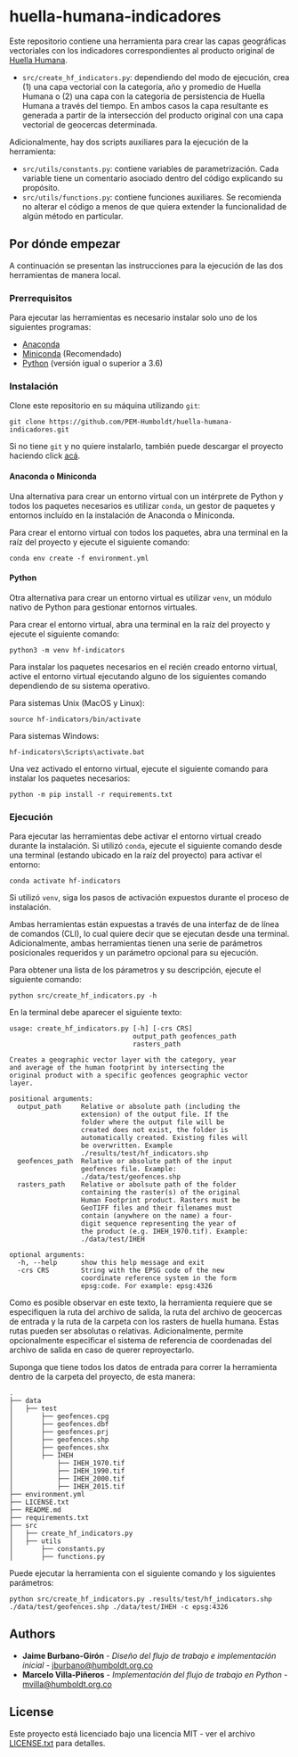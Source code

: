# huella-humana-indicadores

Este repositorio contiene una herramienta para crear las capas geográficas vectoriales con los indicadores correspondientes al producto original de [Huella Humana](https://doi.org/10.1016/j.ecolind.2020.106630). 

* `src/create_hf_indicators.py`: dependiendo del modo de ejecución, crea (1) una capa vectorial con la categoría, año y promedio de Huella Humana o (2) una capa con la categoría de persistencia de Huella Humana a través del tiempo. En ambos casos la capa resultante es generada a partir de la intersección del producto original con una capa vectorial de geocercas determinada.

Adicionalmente, hay dos scripts auxiliares para la ejecución de la herramienta:

* `src/utils/constants.py`: contiene variables de parametrización. Cada variable tiene un comentario asociado dentro del código explicando su propósito.
* `src/utils/functions.py`: contiene funciones auxiliares. Se recomienda no alterar el código a menos de que quiera extender la funcionalidad de algún método en particular.




## Por dónde empezar

A continuación se presentan las instrucciones para la ejecución de las dos herramientas de manera local.


### Prerrequisitos

Para ejecutar las herramientas es necesario instalar solo uno de los siguientes programas:

* [Anaconda](https://www.anaconda.com/products/individual)
* [Miniconda](https://docs.conda.io/en/latest/miniconda.html) (Recomendado)
* [Python](https://www.python.org/downloads/) (versión igual o superior a 3.6)


### Instalación

Clone este repositorio en su máquina utilizando `git`:

```
git clone https://github.com/PEM-Humboldt/huella-humana-indicadores.git
```

Si no tiene `git` y no quiere instalarlo, también puede descargar el proyecto haciendo click [acá](https://github.com/PEM-Humboldt/huella-humana-indicadores/archive/master.zip).

#### Anaconda o Miniconda
Una alternativa para crear un entorno virtual con un intérprete de Python y todos los paquetes necesarios es utilizar `conda`, un gestor de paquetes y entornos incluído en la instalación de Anaconda o Miniconda.

Para crear el entorno virtual con todos los paquetes, abra una terminal en la raíz del proyecto y ejecute el siguiente comando:

```
conda env create -f environment.yml
```

#### Python
Otra alternativa para crear un entorno virtual es utilizar `venv`, un módulo nativo de Python para gestionar entornos virtuales.

Para crear el entorno virtual, abra una terminal en la raíz del proyecto y ejecute el siguiente comando:

```
python3 -m venv hf-indicators
```

Para instalar los paquetes necesarios en el recién creado entorno virtual, active el entorno virtual ejecutando alguno de los siguientes comando dependiendo de su sistema operativo.

Para sistemas Unix (MacOS y Linux):
```
source hf-indicators/bin/activate
```

Para sistemas Windows:
```
hf-indicators\Scripts\activate.bat
```

Una vez activado el entorno virtual, ejecute el siguiente comando para instalar los paquetes necesarios:

```
python -m pip install -r requirements.txt
```


### Ejecución
Para ejecutar las herramientas debe activar el entorno virtual creado durante la instalación. Si utilizó `conda`, ejecute el siguiente comando desde una terminal (estando ubicado en la raíz del proyecto) para activar el entorno:

```
conda activate hf-indicators
```

Si utilizó `venv`, siga los pasos de activación expuestos durante el proceso de instalación.

 Ambas herramientas están expuestas a través de una interfaz de de línea de comandos (CLI), lo cual quiere decir que se ejecutan desde una terminal. Adicionalmente, ambas herramientas tienen una serie de parámetros posicionales requeridos y un parámetro opcional para su ejecución.
 
 Para obtener una lista de los párametros y su descripción, ejecute el siguiente comando:
 
 ```
python src/create_hf_indicators.py -h
```

En la terminal debe aparecer el siguiente texto:

```
usage: create_hf_indicators.py [-h] [-crs CRS]
                               output_path geofences_path
                               rasters_path

Creates a geographic vector layer with the category, year
and average of the human footprint by intersecting the
original product with a specific geofences geographic vector
layer.

positional arguments:
  output_path     Relative or absolute path (including the
                  extension) of the output file. If the
                  folder where the output file will be
                  created does not exist, the folder is
                  automatically created. Existing files will
                  be overwritten. Example
                  ./results/test/hf_indicators.shp
  geofences_path  Relative or absolute path of the input
                  geofences file. Example:
                  ./data/test/geofences.shp
  rasters_path    Relative or abolsute path of the folder
                  containing the raster(s) of the original
                  Human Footprint product. Rasters must be
                  GeoTIFF files and their filenames must
                  contain (anywhere on the name) a four-
                  digit sequence representing the year of
                  the product (e.g. IHEH_1970.tif). Example:
                  ./data/test/IHEH

optional arguments:
  -h, --help      show this help message and exit
  -crs CRS        String with the EPSG code of the new
                  coordinate reference system in the form
                  epsg:code. For example: epsg:4326
```
 
 Como es posible observar en este texto, la herramienta requiere que se especifiquen la ruta del archivo de salida, la ruta del archivo de geocercas de entrada y la ruta de la carpeta con los rasters de huella humana. Estas rutas pueden ser absolutas o relativas. Adicionalmente, permite opcionalmente especificar el sistema de referencia de coordenadas del archivo de salida en caso de querer reproyectarlo.
 
 Suponga que tiene todos los datos de entrada para correr la herramienta dentro de la carpeta del proyecto, de esta manera:
 
 ```
.
├── data
│   ├── test
│       ├── geofences.cpg
│       ├── geofences.dbf
│       ├── geofences.prj
│       ├── geofences.shp
│       ├── geofences.shx
│       ├── IHEH
│           ├── IHEH_1970.tif
│           ├── IHEH_1990.tif
│           ├── IHEH_2000.tif
│           ├── IHEH_2015.tif
├── environment.yml
├── LICENSE.txt
├── README.md
├── requirements.txt
├── src
│   ├── create_hf_indicators.py
│   ├── utils
│       ├── constants.py
│       ├── functions.py
```

Puede ejecutar la herramienta con el siguiente comando y los siguientes parámetros:

```
python src/create_hf_indicators.py .results/test/hf_indicators.shp ./data/test/geofences.shp ./data/test/IHEH -c epsg:4326
```


## Authors

* **Jaime Burbano-Girón** - *Diseño del flujo de trabajo e implementación inicial* - jburbano@humboldt.org.co
* **Marcelo Villa-Piñeros** - *Implementación del flujo de trabajo en Python* - mvilla@humboldt.org.co


## License

Este proyecto está licenciado bajo una licencia MIT - ver el archivo [LICENSE.txt](LICENSE.txt) para detalles.


